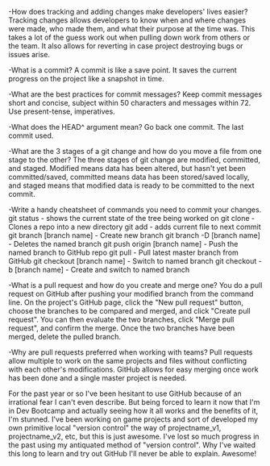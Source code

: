 -How does tracking and adding changes make developers' lives easier?
Tracking changes allows developers to know when and where changes were made, who made them, and what their purpose at the time was. This takes a lot of the guess work out when pulling down work from others or the team. It also allows for reverting in case project destroying bugs or issues arise.

-What is a commit?
A commit is like a save point. It saves the current progress on the project like a snapshot in time.

-What are the best practices for commit messages?
Keep commit messages short and concise, subject within 50 characters and messages within 72. Use present-tense, imperatives.

-What does the HEAD^ argument mean?
Go back one commit. The last commit used.

-What are the 3 stages of a git change and how do you move a file from one stage to the other?
The three stages of git change are modified, committed, and staged. Modified means data has been altered, but hasn't yet been committed/saved, committed means data has been stored/saved locally, and staged means that modified data is ready to be committed to the next commit.

-Write a handy cheatsheet of commands you need to commit your changes.
git status - shows the current state of the tree being worked on
git clone - Clones a repo into a new directory
git add - adds current file to next commit
git branch [branch name] - Create new branch
git branch -D [branch name] - Deletes the named branch
git push origin [branch name] - Push the named branch to GitHub repo
git pull - Pull latest master branch from GitHub
git checkout [branch name] - Switch to named branch
git checkout -b [branch name] - Create and switch to named branch

-What is a pull request and how do you create and merge one?
You do a pull request on GitHub after pushing your modified branch from the command line. On the project's GitHub page, click the "New pull request" button, choose the branches to be compared and merged, and click "Create pull request". You can then evaluate the two branches, click "Merge pull request", and confirm the merge. Once the two branches have been merged, delete the pulled branch.

-Why are pull requests preferred when working with teams?
Pull requests allow multiple to work on the same projects and files without conflicting with each other's modifications. GitHub allows for easy merging once work has been done and a single master project is needed.

For the past year or so I've been hesitant to use GitHub because of an irrational fear I can't even describe. But being forced to learn it now that I'm in Dev Bootcamp and actually seeing how it all works and the benefits of it, I'm stunned. I've been working on game projects and sort of developed my own primitive local "version control" the way of projectname_v1, projectname_v2, etc, but this is just awesome. I've lost so much progress in the past using my antiquated method of "version control". Why I've waited this long to learn and try out GitHub I'll never be able to explain. Awesome!